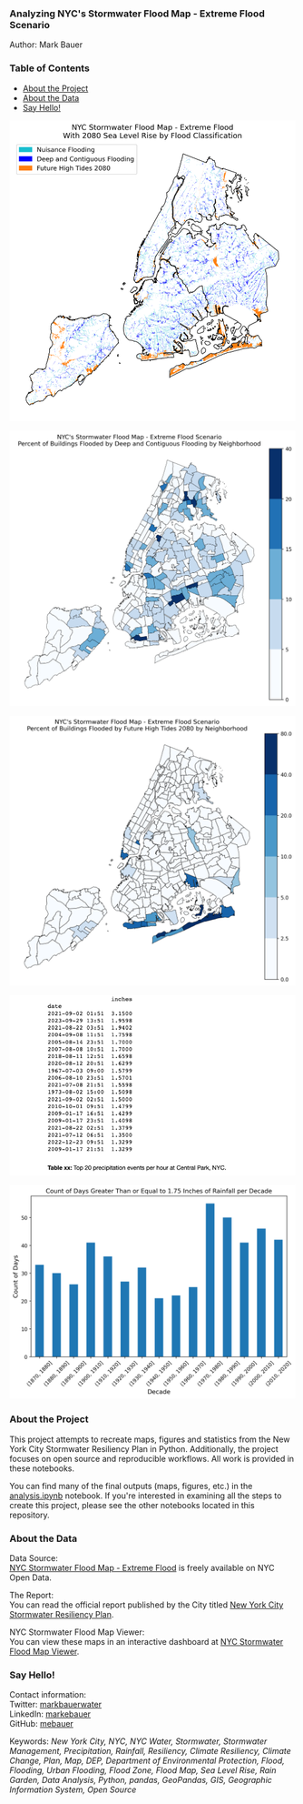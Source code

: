 ### Analyzing NYC's Stormwater Flood Map - Extreme Flood Scenario
Author: Mark Bauer

### Table of Contents
* [About the Project](#About-the-Project)
* [About the Data](#About-the-Data)
* [Say Hello!](#Say-Hello)

![cover-map](figures/cover-map.png)

![deep-flood-buildings-perc](figures/deep-flood-buildings-perc.png)

![high-tide-buildings-perc](figures/high-tide-buildings-perc.png)

![precip-hourly](figures/precip-hourly.png)

![precip-cover-map](figures/precip-cover-photo.png)

### About the Project 
This project attempts to recreate maps, figures and statistics from the New York City Stormwater Resiliency Plan in Python. Additionally, the project focuses on open source and reproducible workflows. All work is provided in these notebooks.

You can find many of the final outputs (maps, figures, etc.) in the [analysis.ipynb](https://github.com/mebauer/nyc-stormwater-map-analysis/blob/main/analysis.ipynb) notebook. If you're interested in examining all the steps to create this project, please see the other notebooks located in this repository.

### About the Data

Data Source:  
[NYC Stormwater Flood Map - Extreme Flood](https://data.cityofnewyork.us/City-Government/NYC-Stormwater-Flood-Map-Extreme-Flood/w8eg-8ha6) is freely available on NYC Open Data. 

The Report:  
You can read the official report published by the City titled [New York City Stormwater Resiliency Plan](https://www1.nyc.gov/assets/orr/pdf/publications/stormwater-resiliency-plan.pdf).

NYC Stormwater Flood Map Viewer:  
You can view these maps in an interactive dashboard at [NYC Stormwater Flood Map Viewer](https://experience.arcgis.com/experience/6f4cc60710dc433585790cd2b4b5dd0e).

### Say Hello!
Contact information:  
Twitter: [markbauerwater](https://twitter.com/markbauerwater)  
LinkedIn: [markebauer](https://www.linkedin.com/in/markebauer/)  
GitHub: [mebauer](https://github.com/mebauer)

Keywords: *New York City, NYC, NYC Water, Stormwater, Stormwater Management, Precipitation, Rainfall, Resiliency, Climate Resiliency, Climate Change, Plan, Map, DEP, Department of Environmental Protection, Flood, Flooding, Urban Flooding, Flood Zone, Flood Map, Sea Level Rise, Rain Garden, Data Analysis, Python, pandas, GeoPandas, GIS, Geographic Information System, Open Source*